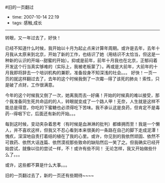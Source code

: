 #旧的一页翻过

- time: 2007-10-14 22:19
- tags: 感触,成长

---
转眼，又一年过去了，好快！

已经不知道什么时候，我开始以十月为起止点来计算年周期。或许是去年，去年十月我从太原来到北京，开始了新的工作，也结识了她（用结识不太恰当，但这是一种新的认识的开端--甜蜜的开始）。抑或是前年，前年十月我也在北京，正郁闷着开发这个行当真实够难的（实际上，我被老板蒙了）。再或是大前年，大前年的十月我即将辞去一个培训机构的兼职，准备投身不知深浅的社会。。。
好快！一页一页的就这样翻过去了，去年的这个时候我倒了一次霉--得了该死的肺炎！索性，只是破了点财，工作很满意。

今年的这个时候我又倒了一次，她离我而去--好痛！开始的时候真的难以接受，那个我准备同生死共命运的的人，转眼就变成了一个路人甲！无奈，人生就是这样不能总是得意，你吃的下蜜糖也必须得吃下苦味。我不承认这是良药，但肯定不是毒药--得咽下它，后面还有新的开始。。。

每到这时候，变动夹杂着思考（有时候是血淋淋的批判）都蜂拥而至！我是一个懒人，并不喜欢这样，但我又不忍心看到本来很美的一条路在自己的脚下走成泥潭！愧疚，深深地自责打着结的植在了我的心里。或许，你见到的我依然顽固、依然不可救药、依然大话连篇、依然漠视那些致命的缺陷然后一笑了之。但我确实已经开始尝试，就像以往的尝试一样，不！或许有些不同！
无论怎样，我又开始做些什么了。。。

或许，这些都不算是什么大事。。。
 
旧的一页翻过去了，新的一页还有些期待~~~~
